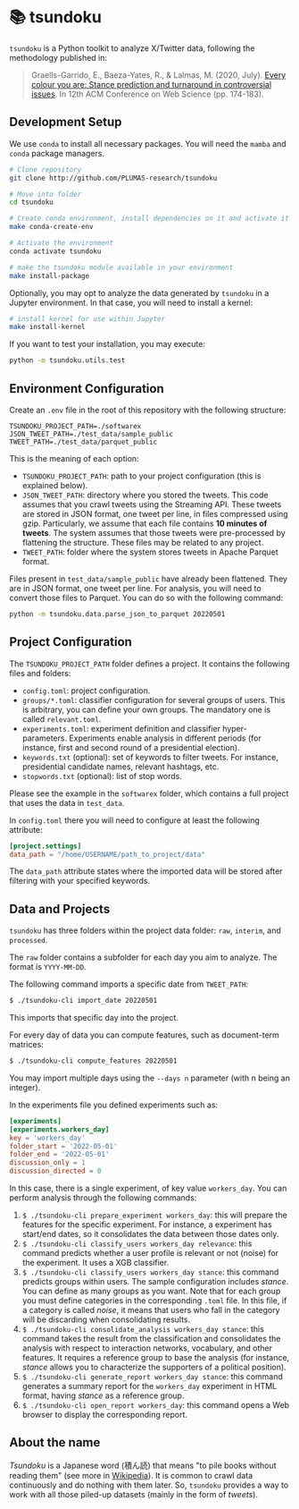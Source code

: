 # 📚 tsundoku

`tsundoku` is a Python toolkit to analyze X/Twitter data, following the methodology published in:

> Graells-Garrido, E., Baeza-Yates, R., & Lalmas, M. (2020, July). [Every colour you are: Stance prediction and turnaround in controversial issues](https://dl.acm.org/doi/abs/10.1145/3394231.3397907). In 12th ACM Conference on Web Science (pp. 174-183).

## Development Setup

We use `conda` to install all necessary packages. You will need the `mamba` and `conda` package managers. 

```bash
# Clone repository
git clone http://github.com/PLUMAS-research/tsundoku

# Move into folder
cd tsundoku

# Create conda environment, install dependencies on it and activate it
make conda-create-env

# Activate the environment 
conda activate tsundoku

# make the tsundoku module available in your environment
make install-package
```

Optionally, you may opt to analyze the data generated by `tsundoku` in a Jupyter environment. In that case, you will need to install a kernel:

```bash
# install kernel for use within Jupyter
make install-kernel
```

If you want to test your installation, you may execute:

```bash
python -m tsundoku.utils.test
```

## Environment Configuration

Create an `.env` file in the root of this repository with the following structure:

```
TSUNDOKU_PROJECT_PATH=./softwarex
JSON_TWEET_PATH=./test_data/sample_public
TWEET_PATH=./test_data/parquet_public
```

This is the meaning of each option:

* `TSUNDOKU_PROJECT_PATH`: path to your project configuration (this is explained below).
* `JSON_TWEET_PATH`: directory where you stored the tweets. This code assumes that you crawl tweets using the Streaming API. These tweets are stored in JSON format, one tweet per line, in files compressed using gzip. Particularly, we assume that each file contains **10 minutes of tweets**. The system assumes that those tweets were pre-processed by flattening the structure. These files may be related to any project.
* `TWEET_PATH`: folder where the system stores tweets in Apache Parquet format.

Files present in `test_data/sample_public` have already been flattened. They are in JSON format, one tweet per line. For analysis, you will need to convert those files to Parquet. You can do so with the following command:

```bash
python -m tsundoku.data.parse_json_to_parquet 20220501
```
## Project Configuration

The `TSUNDOKU_PROJECT_PATH` folder defines a project. It contains the following files and folders:

- `config.toml`: project configuration.
- `groups/*.toml`: classifier configuration for several groups of users. This is arbitrary, you can define your own groups. The mandatory one is called `relevant.toml`.
- `experiments.toml`: experiment definition and classifier hyper-parameters. Experiments enable analysis in different periods (for instance, first and second round of a presidential election).
- `keywords.txt` (optional): set of keywords to filter tweets. For instance, presidential candidate names, relevant hashtags, etc.
- `stopwords.txt` (optional): list of stop words.

Please see the example in the `softwarex` folder, which contains a full project that uses the data in `test_data`.

In `config.toml` there you will need to configure at least the following attribute:

```toml
[project.settings]
data_path = "/home/USERNAME/path_to_project/data"
```

The `data_path` attribute states where the imported data will be stored after filtering with your specified keywords.

## Data and Projects

`tsundoku` has three folders within the project data folder: `raw`, `interim`, and `processed`.

The `raw` folder contains a subfolder for each day you aim to analyze. The format is `YYYY-MM-DD`. 

The following command imports a specific date from `TWEET_PATH`:

```sh
$ ./tsundoku-cli import_date 20220501
```

This imports that specific day into the project. 

For every day of data you can compute features, such as document-term matrices:

```sh
$ ./tsundoku-cli compute_features 20220501
```

You may import multiple days using the `--days n` parameter (with n being an integer).

In the experiments file you defined experiments such as:

```toml
[experiments]
[experiments.workers_day]
key = 'workers_day'
folder_start = '2022-05-01'
folder_end = '2022-05-01'
discussion_only = 1
discussion_directed = 0
```

In this case, there is a single experiment, of key value `workers_day`. You can perform analysis through the following commands:

1. `$ ./tsundoku-cli prepare_experiment workers_day`: this will prepare the features for the specific experiment. For instance, a experiment has start/end dates, so it consolidates the data between those dates only.
2. `$ ./tsundoku-cli classify_users workers_day relevance`: this command predicts whether a user profile is relevant or not (noise) for the experiment. It uses a XGB classifier.
3. `$ ./tsundoku-cli classify_users workers_day stance`: this command predicts groups within users. The sample configuration includes _stance_. You can define as many groups as you want. Note that for each group you must define categories in the corresponding `.toml` file. In this file, if a category is called _noise_, it means that users who fall in the category will be discarding when consolidating results.
4. `$ ./tsundoku-cli consolidate_analysis workers_day stance`: this command takes the result from the classification and consolidates the analysis with respect to interaction networks, vocabulary, and other features. It requires a reference group to base the analysis (for instance, _stance_ allows you to characterize the supporters of a political position).
5. `$ ./tsundoku-cli generate_report workers_day stance`: this command generates a summary report for the `workers_day` experiment in HTML format, having _stance_ as a reference group.
6. `$ ./tsundoku-cli open_report workers_day`: this command opens a Web browser to display the corresponding report.

## About the name

_Tsundoku_ is a Japanese word (積ん読) that means "to pile books without reading them" (see more in [Wikipedia](https://en.wikipedia.org/wiki/Tsundoku)). It is common to crawl data  continuously and do nothing with them later. So, `tsundoku` provides a way to work with all those piled-up datasets (mainly in the form of *tweets*).